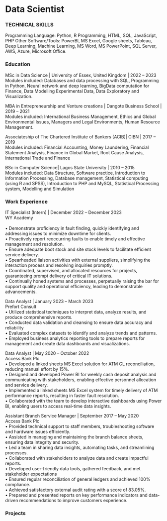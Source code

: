 # Data Scientist
### TECHNICAL SKILLS
Programming Language: Python, R Programming, HTML, SQL, JavaScript, PHP
Other Software/Tools: PowerBI, MS Excel, Google sheets, Tableau, Deep Learning, Machine Learning, MS Word, MS PowerPoint, SQL Server, AWS, Azure, Microsoft Office.

### Education
MSc in Data Science | University of Essex, United Kingdom | 2022 – 2023 </br>
Modules included: Databases and data processing with SQL, Programming in Python, Neural network and deep learning, BigData computation for Finance, Data Modelling Experimental Data, Data Exploratory and Visualization.

MBA in Entrepreneurship and Venture creations | Dangote Business School | 2019 – 2021 </br>
Modules included: International Business Management, Ethics and Global Environmental Issues, Managers and Legal Environments, Human Resource Management.

Associateship of The Chartered Institute of Bankers (ACIB)| CIBN | 2017 – 2019 </br>
Modules included: Financial Accounting, Money Laundering, Financial Statement Analysis, Finance in Global Market, Root Cause Analysis, International Trade and Finance

BSc in Computer Science| Lagos State University | 2010 – 2015 </br>
Modules included: Data Structure, Software practice, Introduction to Information Processing, Database management, Statistical computing (using R and SPSS), Introduction to PHP and MySQL, Statistical Processing system, Modelling and Simulation

### Work Experience
IT Specialist (Intern) | December 2022 – December 2023</br>
WY Academy</br>								
•	Demonstrate proficiency in fault finding, quickly identifying and addressing issues to minimize downtime for clients. </br>
•	Proactively report reoccurring faults to enable timely and effective management and resolution. </br>
•	Ensure adequate boot stock and site stock levels to facilitate efficient service delivery. </br>
•	Spearheaded liaison activities with external suppliers, simplifying the interaction process and resolving inquiries promptly. </br>
•	Coordinated, supervised, and allocated resources for projects, guaranteeing prompt delivery of critical IT solutions. </br>
•	Continually honed systems and processes, perpetually raising the bar for support quality and operational efficiency, leading to demonstrable advancements.</br>

Data Analyst	| January 2023 – March 2023 </br>
Prefort Consult </br>
•	Utilized statistical techniques to interpret data, analyze results, and produce comprehensive reports. </br>
•	Conducted data validation and cleansing to ensure data accuracy and reliability </br>
•	Evaluated complex datasets to identify and analyze trends and patterns. </br>
•	Employed business analytics reporting tools to prepare reports for management and create data dashboards and visualizations. </br>

Data Analyst	| May 2020 – October 2022 </br>
Access Bank Plc </br>
•	Developed a linked sheets MS Excel solution for ATM GL reconciliation, reducing manual effort by 15%. </br>
•	Designed and developed Power BI for weekly cash deposit analysis and communicating with stakeholders, enabling effective 		personnel allocation and service delivery.</br>
•	Implemented a linked sheets MS Excel system for timely delivery of ATM performance reports, resulting in faster fault resolution.</br>
•	Collaborated with the team to develop interactive dashboards using Power BI, enabling users to access real-time data insights. </br>

	
Assistant Branch Service Manager | September 2017 – May 2020 </br>
Access Bank Plc </br>
•	Provided technical support to staff members, troubleshooting software and hardware issues efficiently. </br>
•	Assisted in managing and maintaining the branch balance sheets, ensuring data integrity and security. </br>
•	 Led a team in sharing data insights, automating tasks, and streamlining processes. </br>
•	Collaborated with stakeholders to analyze data and create impactful reports. </br>
•	Developed user-friendly data tools, gathered feedback, and met stakeholder expectations </br>
•	Ensured regular reconciliation of general ledgers and achieved 100% compliance. </br>
•	Achieved satisfactory external audit rating with a score of 83.05%. </br>
•	Prepared and presented reports on key performance indicators and data-driven recommendations to improve customers experience. </br>


### Projects













